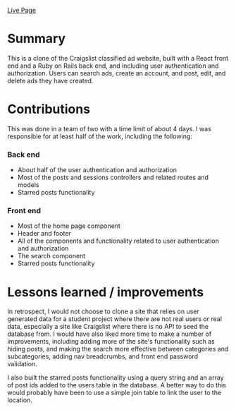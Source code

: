 <a href=''>Live Page</a>

# Summary
This is a clone of the Craigslist classified ad website, built with a React front end and a Ruby on Rails back end, and including user authentication and authorization. Users can search ads, create an account, and post, edit, and delete ads they have created.

# Contributions
This was done in a team of two with a time limit of about 4 days. I was responsible for at least half of the work, including the following:
### Back end
- About half of the user authentication and authorization
- Most of the posts and sessions controllers and related routes and models
- Starred posts functionality
### Front end
- Most of the home page component
- Header and footer
- All of the components and functionality related to user authentication and authorization
- The search component
- Starred posts functionality

# Lessons learned / improvements
In retrospect, I would not choose to clone a site that relies on user generated data for a student project where there are not real users or real data, especially a site like Craigslist where there is no API to seed the database from. I would have also liked more time to make a number of improvements, including adding more of the site's functionality such as hiding posts, and making the search more effective between categories and subcategories, adding nav breadcrumbs, and front end password validation. 

I also built the starred posts functionality using a query string and an array of post ids added to the users table in the database. A better way to do this would probably have been to use a simple join table to link the user to the location.